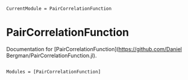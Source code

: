 ```@meta
CurrentModule = PairCorrelationFunction
```

# PairCorrelationFunction

Documentation for [PairCorrelationFunction](https://github.com/Daniel Bergman/PairCorrelationFunction.jl).

```@index
```

```@autodocs
Modules = [PairCorrelationFunction]
```
